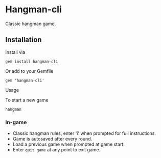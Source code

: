 # Hangman-cli

Classic hangman game.

## Installation

Install via

`gem install hangman-cli`

Or add to your Gemfile

`gem 'hangman-cli'`

Usage

To start a new game

`hangman`

### In-game

- Classic hangman rules, enter 'i' when prompted for full instructions.
- Game is autosaved after every round.
- Load a previous game when prompted at game start.
- Enter `quit game` at any point to exit game.
